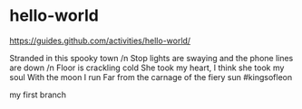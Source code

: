 # hello-world
https://guides.github.com/activities/hello-world/

Stranded in this spooky town /n
Stop lights are swaying and the phone lines are down /n
Floor is crackling cold
She took my heart, I think she took my soul
With the moon I run
Far from the carnage of the fiery sun #kingsofleon

my first branch 
